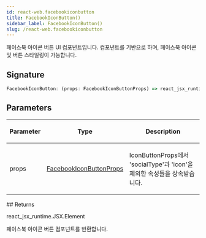 ```yaml
---
id: react-web.facebookiconbutton
title: FacebookIconButton()
sidebar_label: FacebookIconButton()
slug: /react-web.facebookiconbutton
---
```






페이스북 아이콘 버튼 UI 컴포넌트입니다.  컴포넌트를 기반으로 하며, 페이스북 아이콘 및 버튼 스타일링이 가능합니다.

## Signature

```typescript
FacebookIconButton: (props: FacebookIconButtonProps) => react_jsx_runtime.JSX.Element
```

## Parameters

<table><thead><tr><th>

Parameter


</th><th>

Type


</th><th>

Description


</th></tr></thead>
<tbody><tr><td>

props


</td><td>

[FacebookIconButtonProps](./react-web.facebookiconbuttonprops)


</td><td>

IconButtonProps에서 'socialType'과 'icon'을 제외한 속성들을 상속받습니다.


</td></tr>
</tbody></table>
## Returns

react_jsx_runtime.JSX.Element

페이스북 아이콘 버튼 컴포넌트를 반환합니다.

